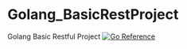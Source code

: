 # Golang_BasicRestProject
 Golang Basic Restful Project
 [![Go Reference](https://pkg.go.dev/badge/github.com/TheOryZ/Golang_BasicRestProject.svg)](https://pkg.go.dev/github.com/TheOryZ/Golang_BasicRestProject)
